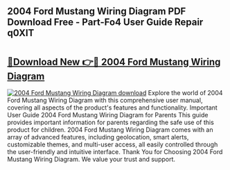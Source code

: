 ## 2004 Ford Mustang Wiring Diagram PDF Download Free - Part-Fo4 User Guide Repair q0XIT

# <h2><a href="http://dfij0zt.blite.top/?on=2004+Ford+Mustang+Wiring+Diagram">🔗Download New 👉🔴 2004 Ford Mustang Wiring Diagram</a></h2>

[![2004 Ford Mustang Wiring Diagram download](https://i.imgur.com/lujVjoI.png)](http://dfij0zt.blite.top/?on=2004+Ford+Mustang+Wiring+Diagram)
Explore the world of 2004 Ford Mustang Wiring Diagram with this comprehensive user manual, covering all aspects of the product's features and functionality. Important User Guide 2004 Ford Mustang Wiring Diagram for Parents This guide provides important information for parents regarding the safe use of this product for children. 2004 Ford Mustang Wiring Diagram comes with an array of advanced features, including geolocation, smart alerts, customizable themes, and multi-user access, all easily controlled through the user-friendly and intuitive interface. Thank You for Choosing 2004 Ford Mustang Wiring Diagram. We value your trust and support.

